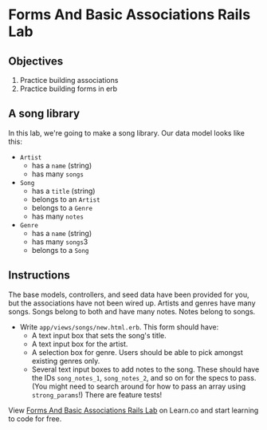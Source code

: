 # Forms And Basic Associations Rails Lab

## Objectives

1.  Practice building associations
2.  Practice building forms in erb

## A song library

In this lab, we're going to make a song library. Our data model looks like this:

- `Artist`
  - has a `name` (string)
  - has many `songs`
- `Song`
  - has a `title` (string)
  - belongs to an `Artist`
  - belongs to a `Genre`
  - has many `notes`
- `Genre`
  - has a `name` (string)
  - has many `songs`3
  - belongs to a `Song`

## Instructions

The base models, controllers, and seed data have been provided for you, but the
associations have not been wired up. Artists and genres have many songs. Songs
belong to both and have many notes. Notes belong to songs.

- Write `app/views/songs/new.html.erb`. This form should have:
  - A text input box that sets the song's title.
  - A text input box for the artist.
  - A selection box for genre. Users should be able to pick amongst existing genres
    only.
  - Several text input boxes to add notes to the song. These should have the IDs
    `song_notes_1`, `song_notes_2`, and so on for the specs to pass. (You might need
    to search around for how to pass an array using `strong_params`!)
    There are feature tests!

<p data-visibility='hidden'>View <a href='https://learn.co/lessons/forms-and-basic-associations-rails-lab' title='Forms And Basic Associations Rails Lab'>Forms And Basic Associations Rails Lab</a> on Learn.co and start learning to code for free.</p>
